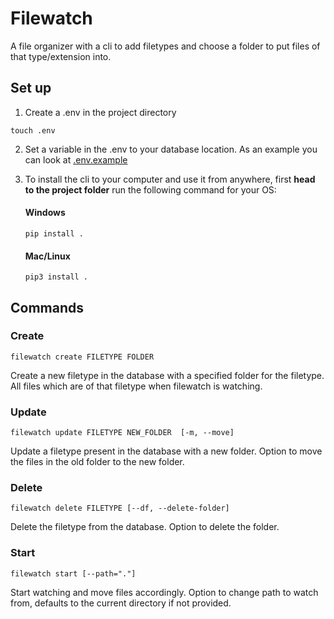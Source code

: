# Filewatch

A file organizer with a cli to add filetypes and choose a folder to put files of that type/extension into.

## Set up
1. Create a .env in the project directory

```shell
touch .env
```

2. Set a variable in the .env to your database location. As an example you can look at [.env.example](.env.example)

3. To install the cli to your computer and use it from anywhere, first **head to the project folder** run the following command for your OS:
    #### Windows
    ```shell
    pip install .
    ```

    #### Mac/Linux
    ```shell
    pip3 install .
    ```

## Commands
### Create
```shell
filewatch create FILETYPE FOLDER
```
Create a new filetype in the database with a specified folder for the filetype. All files which are of that filetype when filewatch is watching.

### Update
```shell
filewatch update FILETYPE NEW_FOLDER  [-m, --move]
```    
Update a filetype present in the database with a new folder. Option to move the files in the old folder to the new folder.

### Delete
```shell
filewatch delete FILETYPE [--df, --delete-folder]
```
Delete the filetype from the database. Option to delete the folder.

### Start
```shell
filewatch start [--path="."]
```
Start watching and move files accordingly. Option to change path to watch from, defaults to the current directory if not provided.
